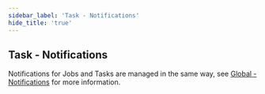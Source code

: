 ```yaml
---
sidebar_label: 'Task - Notifications'
hide_title: 'true'
---
```


## Task - Notifications

Notifications for Jobs and Tasks are managed in the same way, see [Global - Notifications](global-notifications) for more information.